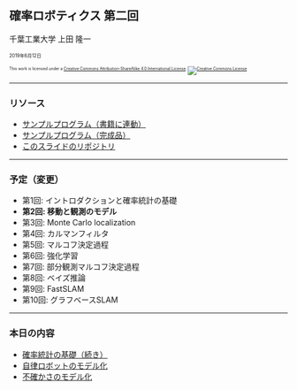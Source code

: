 ## 確率ロボティクス 第二回

千葉工業大学 上田 隆一

<span style="font-size:60%">2019年6月12日</span>

<p style="font-size:50%">
This work is licensed under a <a rel="license" href="http://creativecommons.org/licenses/by-sa/4.0/">Creative Commons Attribution-ShareAlike 4.0 International License</a>.
<a rel="license" href="http://creativecommons.org/licenses/by-sa/4.0/">
<img alt="Creative Commons License" style="border-width:0" src="https://i.creativecommons.org/l/by-sa/4.0/88x31.png" /></a>
</p>

---

### リソース

* [サンプルプログラム（書籍に連動）](https://github.com/ryuichiueda/LNPR_BOOK_CODES)
* [サンプルプログラム（完成品）](https://github.com/ryuichiueda/LNPR)
* [このスライドのリポジトリ](https://github.com/ryuichiueda/LNPR_SLIDES)

---

### 予定（変更）

* 第1回: イントロダクションと確率統計の基礎
* **第2回: 移動と観測のモデル**
* 第3回: Monte Carlo localization
* 第4回: カルマンフィルタ
* 第5回: マルコフ決定過程
* 第6回: 強化学習
* 第7回: 部分観測マルコフ決定過程
* 第8回: ベイズ推論
* 第9回: FastSLAM
* 第10回: グラフベースSLAM

---

### 本日の内容

* [確率統計の基礎（続き）](https://ryuichiueda.github.io/LNPR_SLIDES/60min/chap2_60min.html#/18)
* [自律ロボットのモデル化](https://ryuichiueda.github.io/LNPR_SLIDES/10min/chap3_10min.html)
* [不確かさのモデル化](https://ryuichiueda.github.io/LNPR_SLIDES/60min/chap4_60min.html)

